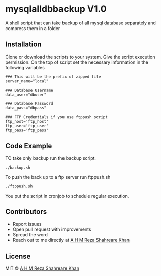 # mysqlalldbbackup V1.0
A shell script that can take backup of all mysql database separately and compress them in a folder

## Installation
Clone or download the scripts to your system. Give the script execution permission. On the top of script set the necessary information in the following variables

````
### This will be the prefix of zipped file
server_name="local"

### Database Username
data_user="dbuser"

### Database Password
data_pass="dbpass"

### FTP Credentials if you use ftppush script
ftp_host='ftp_host'
ftp_user='ftp_user'
ftp_pass='ftp_pass'
````


## Code Example
TO take only backup run the backup script.

````
./backup.sh
````

To push the back up to a ftp server run ftppush.sh

````
./ftppush.sh
````

You put the script in cronjob to schedule regular execution.
 
 ## Contributors

- Report issues
- Open pull request with improvements
- Spread the word
- Reach out to me directly at [A H M Reza Shahreare Khan](http://www.shahreare.me)

## License

MIT © [A H M Reza Shahreare Khan](http://www.shahreare.me)
